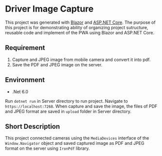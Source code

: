 # Driver Image Capture

This project was generated with [Blazor](https://dotnet.microsoft.com/en-us/apps/aspnet/web-apps/blazor) and [ASP.NET Core](https://learn.microsoft.com/en-us/aspnet/core/introduction-to-aspnet-core?view=aspnetcore-6.0). The purpose of this project is for demonstrating ability of organizing project sutructure, reusable code and implement of the PWA using Blazor and ASP.NET Core.

## Requirement
1. Capture and JPEG image from mobile camera and convert it into pdf.
2. Save the PDF and JPEG image on the server.

## Environment
* .Net 6.0

Run `dotnet run` in Server directory to run project. Navigate to `https://localhost:7268`. When capture and save the image, the files of PDF and JPEG format are saved in `upload` folder in Server directory.

## Short Description
This project connected cameras using the `MediaDevices` interface of the `Window.Navigator` object and saved captured image as PDF and JPEG format on the server using `IronPdf` library.
